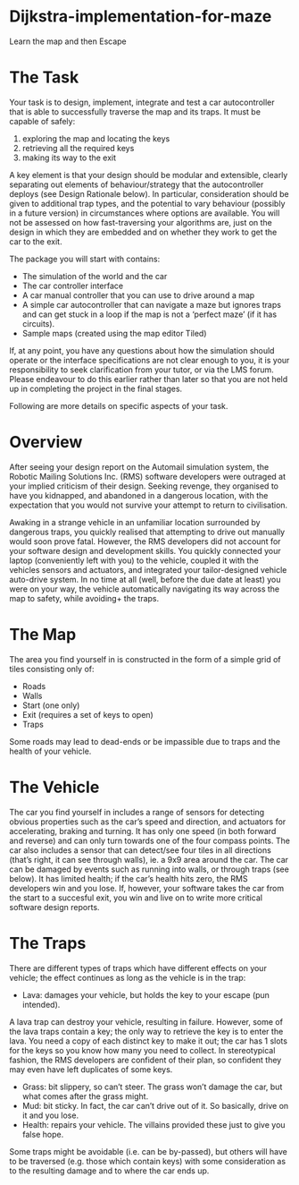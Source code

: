 # Dijkstra-implementation-for-maze
Learn the map and then Escape

# The Task
Your task is to design, implement, integrate and test a car autocontroller that is able to successfully traverse the
map and its traps.
It must be capable of safely:
1. exploring the map and locating the keys
2. retrieving all the required keys
3. making its way to the exit

A key element is that your design should be modular and extensible, clearly separating out elements of
behaviour/strategy that the autocontroller deploys (see Design Rationale below). In particular, consideration
should be given to additional trap types, and the potential to vary behaviour (possibly in a future version) in
circumstances where options are available. You will not be assessed on how fast-traversing your algorithms are,
just on the design in which they are embedded and on whether they work to get the car to the exit.

The package you will start with contains:
+ The simulation of the world and the car
+ The car controller interface
+ A car manual controller that you can use to drive around a map
+ A simple car autocontroller that can navigate a maze but ignores traps and can get stuck in a loop if the
map is not a ‘perfect maze’ (if it has circuits).
+ Sample maps (created using the map editor Tiled)

If, at any point, you have any questions about how the simulation should operate or the interface specifications
are not clear enough to you, it is your responsibility to seek clarification from your tutor, or via the LMS forum.
Please endeavour to do this earlier rather than later so that you are not held up in completing the project in the
final stages.

Following are more details on specific aspects of your task.

# Overview
After seeing your design report on the Automail simulation system, the Robotic Mailing Solutions Inc. (RMS)
software developers were outraged at your implied criticism of their design. Seeking revenge, they organised to
have you kidnapped, and abandoned in a dangerous location, with the expectation that you would not survive
your attempt to return to civilisation.

Awaking in a strange vehicle in an unfamiliar location surrounded by dangerous traps, you quickly realised that
attempting to drive out manually would soon prove fatal. However, the RMS developers did not account for your
software design and development skills. You quickly connected your laptop (conveniently left with you) to the
vehicle, coupled it with the vehicles sensors and actuators, and integrated your tailor-designed vehicle auto-drive
system. In no time at all (well, before the due date at least) you were on your way, the vehicle automatically
navigating its way across the map to safety, while avoiding+ the traps.

# The Map
The area you find yourself in is constructed in the form of a simple grid of tiles consisting only of:
+ Roads
+ Walls
+ Start (one only)
+ Exit (requires a set of keys to open)
+ Traps

Some roads may lead to dead-ends or be impassible due to traps and the health of your vehicle.

# The Vehicle
The car you find yourself in includes a range of sensors for detecting obvious properties such as the car’s speed
and direction, and actuators for accelerating, braking and turning. It has only one speed (in both forward and
reverse) and can only turn towards one of the four compass points. The car also includes a sensor that can
detect/see four tiles in all directions (that’s right, it can see through walls), ie. a 9x9 area around the car. The
car can be damaged by events such as running into walls, or through traps (see below). It has limited health; if
the car’s health hits zero, the RMS developers win and you lose. If, however, your software takes the car from
the start to a succesful exit, you win and live on to write more critical software design reports.

# The Traps
There are different types of traps which have different effects on your vehicle; the effect continues as long as the
vehicle is in the trap:
+ Lava: damages your vehicle, but holds the key to your escape (pun intended).

A lava trap can destroy your vehicle, resulting in failure. However, some of the lava traps contain a key; the only
way to retrieve the key is to enter the lava. You need a copy of each distinct key to make it out; the car has
1 slots for the keys so you know how many you need to collect. In stereotypical fashion, the RMS developers are
confident of their plan, so confident they may even have left duplicates of some keys.
+ Grass: bit slippery, so can’t steer. The grass won’t damage the car, but what comes after the grass might.
+ Mud: bit sticky. In fact, the car can’t drive out of it. So basically, drive on it and you lose.
+ Health: repairs your vehicle. The villains provided these just to give you false hope.

Some traps might be avoidable (i.e. can be by-passed), but others will have to be traversed (e.g. those which
contain keys) with some consideration as to the resulting damage and to where the car ends up.
